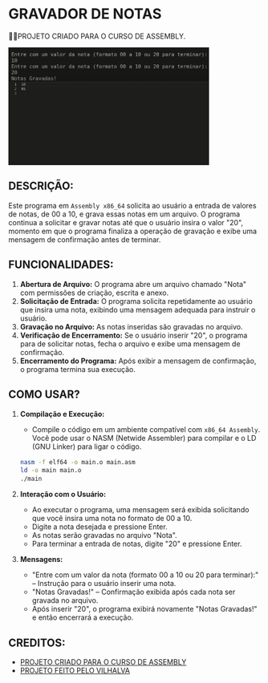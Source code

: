 # GRAVADOR DE NOTAS
👨‍🏫PROJETO CRIADO PARA O CURSO DE ASSEMBLY.

<img src="./IMAGENS/FOTO_01.png" align="center" width="400"> <br>
<img src="./IMAGENS/FOTO_02.png" align="center" width="400"> <br>

## DESCRIÇÃO:
Este programa em `Assembly x86_64` solicita ao usuário a entrada de valores de notas, de 00 a 10, e grava essas notas em um arquivo. O programa continua a solicitar e gravar notas até que o usuário insira o valor "20", momento em que o programa finaliza a operação de gravação e exibe uma mensagem de confirmação antes de terminar.

## FUNCIONALIDADES:
1. **Abertura de Arquivo:** O programa abre um arquivo chamado "Nota" com permissões de criação, escrita e anexo.
2. **Solicitação de Entrada:** O programa solicita repetidamente ao usuário que insira uma nota, exibindo uma mensagem adequada para instruir o usuário.
3. **Gravação no Arquivo:** As notas inseridas são gravadas no arquivo.
4. **Verificação de Encerramento:** Se o usuário inserir "20", o programa para de solicitar notas, fecha o arquivo e exibe uma mensagem de confirmação.
5. **Encerramento do Programa:** Após exibir a mensagem de confirmação, o programa termina sua execução.

## COMO USAR?
1. **Compilação e Execução:** 
    - Compile o código em um ambiente compatível com `x86_64 Assembly`. Você pode usar o NASM (Netwide Assembler) para compilar e o LD (GNU Linker) para ligar o código.
    ```sh
    nasm -f elf64 -o main.o main.asm
    ld -o main main.o
    ./main
    ```

2. **Interação com o Usuário:** 
    - Ao executar o programa, uma mensagem será exibida solicitando que você insira uma nota no formato de 00 a 10.
    - Digite a nota desejada e pressione Enter.
    - As notas serão gravadas no arquivo "Nota".
    - Para terminar a entrada de notas, digite "20" e pressione Enter.
    
3. **Mensagens:**
    - "Entre com um valor da nota (formato 00 a 10 ou 20 para terminar):" – Instrução para o usuário inserir uma nota.
    - "Notas Gravadas!" – Confirmação exibida após cada nota ser gravada no arquivo.
    - Após inserir "20", o programa exibirá novamente "Notas Gravadas!" e então encerrará a execução.

## CREDITOS:
- [PROJETO CRIADO PARA O CURSO DE ASSEMBLY](https://github.com/VILHALVA/CURSO-DE-ASSEMBLY)
- [PROJETO FEITO PELO VILHALVA](https://github.com/VILHALVA)


